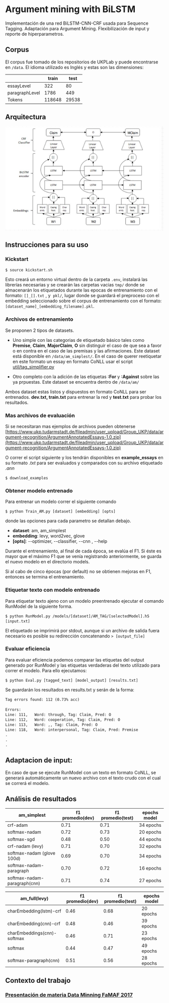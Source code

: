 # Argument mining with BiLSTM
Implementación de una red BiLSTM-CNN-CRF usada para Sequence Tagging. Adaptación para Argument Mining. Flexibilización de input y reporte de hiperparametros.

## Corpus
El corpus fue tomado de los repositorios de UKPLab y puede encontrarse en ```/data```. El idioma utilizado es Inglés y estas son las dimensiones:

|                | train  | test  |
|----------------|--------|-------|
| essayLevel     | 322    | 80    |
| paragraphLevel | 1786   | 449   |
| Tokens         | 118648 | 29538 |

## Arquitectura
![Arquitectura de la red](arch.jpeg)


## Instrucciones para su uso
### Kickstart

```
$ source kickstart.sh
```
Esto creará un entorno virtual dentro de la carpeta ```.env```, instalará las librerías necesarias y se crearán las carpetas vacias ```tmp/``` donde se almacenarán los etiquetados durante las epocas de entrenamiento con el formato: ```[]_[].txt``` , y  ```pkl/```, lugar donde se guardará el preproceso con el embedding seleccionado sobre el corpus de entrenamiento con el formato: ```[dataset_name]_[embedding_filename].pkl```.


### Archivos de entrenamiento
Se proponen 2 tipos de datasets. 
- Uno simple con las categorias de etiquetado básico tales como **Premise**, **Claim**, **MajorClaim**, **O** sin distinguir el caso de que sea a favor o en contra en el caso de las premisas y las afirmaciones. Este dataset está disponible en ```/data/am_simplest/```. En el caso de querer reetiquetar en este formato un essay en formato CoNLL usar el script [util/tag_simplifier.py](util/tag_simplifier.py)

- Otro completo con la adición de las etiquetas **:For** y **:Against** sobre las ya prpuestas. Este dataset se encuentra dentro de ```/data/am/```

Ambos dataset estas listos y dispuestos en formato CoNLL para ser entrenados. **dev.txt, train.txt** para entrenar la red y **test.txt** para probar los resultados.

### Mas archivos de evaluación
Si se necesitaran mas ejemplos de archivos pueden obtenerse [https://www.ukp.tudarmstadt.de/fileadmin/user_upload/Group_UKP/data/argument-recognition/ArgumentAnnotatedEssays-1.0.zip](https://www.ukp.tudarmstadt.de/fileadmin/user_upload/Group_UKP/data/argument-recognition/ArgumentAnnotatedEssays-1.0.zip)

O correr el script siguiente y los tendrán disponibles en **example_essays** en su formato *.txt* para ser evaluados y comparados con su archivo etiquetado *.ann*
```
$ download_examples
```

### Obtener modelo entrenado
Para entrenar un modelo correr el siguiente comando
```
$ python Train_AM.py [dataset] [embedding] [opts]
```
donde las opciones para cada parametro se detallan debajo.

- **dataset**: am, am_simplest
- **embedding**: levy, word2vec, glove
- **[opts]**: --optimizer, --classifier, --cnn , --help

Durante el entrenamiento, al final de cada época, se evalúa el F1. Si éste es mayor que el máximo F1 que se venía registrando anteriormente, se guarda el nuevo modelo en el directorio models.

Si al cabo de cinco épocas (por default) no se obtienen mejoras en F1, entonces se termina el entrenamiento.

### Etiquetar texto con modelo entrenado

Para etiquetar texto ajeno con un modelo preentrenado ejecutar el comando RunModel de la siguiente forma.
```
$ python RunModel.py /models/[dataset]/AM_TAG/[selectedModel].h5 [input.txt]
```
El etiquetado se imprimirá por stdout, aunque si un archivo de salida fuera necesario es posible su redirección concatenando ```> [output_file]```

### Evaluar eficiencia

Para evaluar eficiencia podemos comparar las etiquetas del output generado por RunModel y las etiquetas verdaderas del texto utilizado para correr el modelo.
Para ello ejecutamos:
```
$ python Eval.py [tagged_text] [model_output] [results.txt]
```
Se guardarán los resultados en results.txt y serán de la forma: 
```
Tag errors found: 112 (0.73% acc)

Errors:
Line: 111,	 Word: through, Tag: Claim, Pred: O
Line: 112,	 Word: cooperation, Tag: Claim, Pred: O
Line: 113,	 Word: ,, Tag: Claim, Pred: O
Line: 118,	 Word: interpersonal, Tag: Claim, Pred: Premise
.
.
.
```

## Adaptacion de input:

En caso de que se ejecute RunModel con un texto en formato CoNLL, se generará automáticamente un nuevo archivo con el texto crudo con el cual se correrá el modelo.

## Análisis de resultados

| am_simplest 	              | f1 promedio(dev) | f1 promedio(test) | epochs model |
|-----------------------------|------------------|-------------------|--------------|
| crf-adam             	      | 0.71             | 0.71              | 34 epochs    |
| softmax-nadam               | 0.72             | 0.73              | 20 epochs    |
| softmax-sgd                 | 0.48             | 0.50           	 | 44 epochs    |
| crf-nadam (levy)            | 0.71             | 0.70        	     | 32 epochs    |
| softmax-nadam (glove 100d)  | 0.69             | 0.70        	     | 34 epochs    |
| softmax-nadam-paragraph     | 0.70             | 0.72        	     | 16 epochs    |
| softmax-nadam-paragraph(cnn)| 0.71             | 0.74        	     | 27 epochs    |
	

| am_full(levy)               | f1 promedio(dev) | f1 promedio(test) | epochs model |
|-----------------------------|------------------|-------------------|--------------|
| charEmbedding(lstm)-crf     | 0.46             | 0.68              | 20 epochs    |
| charEmbedding(cnn)-crf      | 0.48             | 0.46              | 39 epochs    |
| charEmbeddings(cnn)-softmax | 0.46             | 0.71              | 23 epochs    |
| softmax                     | 0.44             | 0.47              | 49 epochs    |
| softmax-paragraph(cnn)      | 0.51             | 0.56              | 28 epochs    |


## Contexto del trabajo
### [Presentación de materia Data Minning FaMAF 2017](AM_Project.ipynb)


